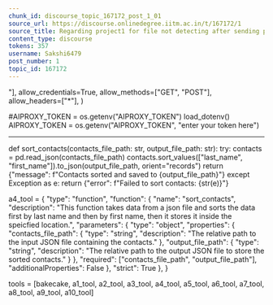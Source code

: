 ```yaml
---
chunk_id: discourse_topic_167172_post_1_01
source_url: https://discourse.onlinedegree.iitm.ac.in/t/167172/1
source_title: Regarding project1 for file not detecting after sending post request
content_type: discourse
tokens: 357
username: Sakshi6479
post_number: 1
topic_id: 167172
---
```


"],
 allow_credentials=True,
 allow_methods=["GET", "POST"],
 allow_headers=["*"],
)

#AIPROXY_TOKEN = os.getenv("AIPROXY_TOKEN")
load_dotenv()
AIPROXY_TOKEN = os.getenv("AIPROXY_TOKEN", "enter your token here")

---

def sort_contacts(contacts_file_path: str, output_file_path: str):
 try:
 contacts = pd.read_json(contacts_file_path)
 contacts.sort_values(["last_name", "first_name"]).to_json(output_file_path, orient="records")
 return {"message": f"Contacts sorted and saved to {output_file_path}"}
 except Exception as e:
 return {"error": f"Failed to sort contacts: {str(e)}"}

a4_tool = {
 "type": "function",
 "function": {
 "name": "sort_contacts",
 "description": "This function takes data from a json file and sorts the data first by last name and then by first name, then it stores it inside the speicfied location.",
 "parameters": {
 "type": "object",
 "properties": {
 "contacts_file_path": {
 "type": "string",
 "description": "The relative path to the input JSON file containing the contacts."
 },
 "output_file_path": {
 "type": "string",
 "description": "The relative path to the output JSON file to store the sorted contacts."
 }
 },
 "required": ["contacts_file_path", "output_file_path"],
 "additionalProperties": False
 },
 "strict": True
 },
}

tools = [bakecake, a1_tool, a2_tool, a3_tool, a4_tool, a5_tool, a6_tool, a7_tool, a8_tool, a9_tool, a10_tool]
